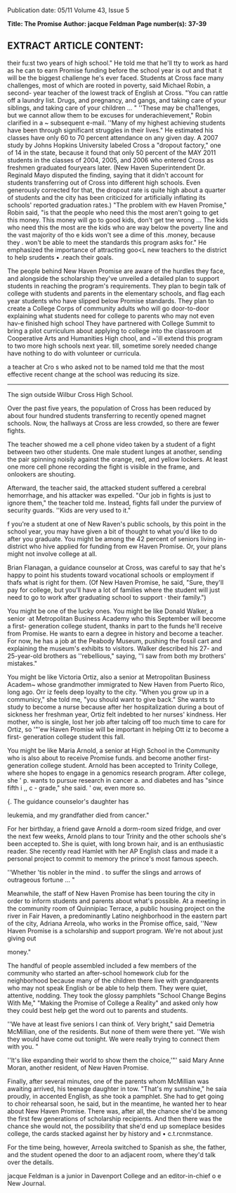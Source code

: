 Publication date: 05/11
Volume 43, Issue 5

**Title: The Promise**
**Author: jacque Feldman**
**Page number(s): 37-39**

EXTRACT ARTICLE CONTENT:
-
their fu:st two years of high school." He 
told me that he'll tty to work as hard as 
he can to earn Promise funding before 
the school year is out and that it will 
be the biggest challenge he's ever faced. 
Students 
at 
Cross 
face 
many 
challenges, most of which are rooted in 
poverty, said Michael Robin, a second-
year teacher of the lowest track of 
English at Cross. "You can rattle off a 
laundry list. Drugs, and pregnancy, and 
gangs, and taking care of your siblings, 
and taking care of your children ... " 
''These may be cha11enges, but we 
cannot allow them to be excuses for 
underachievement," Robin clarified in a 
~ 
subsequent e-mail. ''Many of my highest 
achieving students have been through 
significant struggles in their lives." 
He estimated his classes have only 
60 to 70 percent attendance on any given 
day. A 2007 study by Johns Hopkins 
University labeled Cross a "dropout 
factory," one of 14 in the state, because 
it found that only 50 percent of the 
MAY 2011 
students in the classes of 2004, 2005, 
and 2006 who entered Cross as freshmen 
graduated fouryears later. (New Haven 
Superintendent Dr. 
Reginald 
Mayo 
disputed the finding, saying that it didn't 
account for students transferring out 
of Cross into different high schools. 
Even generously corrected for that, 
the dropout rate is quite high 
about 
a quarter of students 
and the city has 
been criticized for artificially inflating its 
schools' reported graduation rates.) 
"The problem with 
ew Haven 
Promise," Robin said, "is that the people 
who need this the most aren't going to 
get this money. This money will go to 
good kids, don't get tne wrong ... The 
kids who need this the most are the kids 
who are way below the poverty line and 
the vast majority of tho e kids won't 
see a dime of this .money, because they . 
won't be able to meet the standards this 
program asks for." He emphasized the 
importance of attracting goo<L new 
teachers to the district to help srudents 
• 
.reach their goals. 

The people behind New Haven 
Promise are aware of the hurdles they 
face, and alongside the scholarship 
they've unveiled a detailed plan to support 
students in reaching the program's 
requirements. They plan to begin talk 
of college with students and parents in 
the elementary schools, and flag each 
year students who have slipped below 
Promise standards. They plan to create a 
College Corps of community adults who 
will go door-to-door explaining what 
students need for college to parents who 
may not even hav-e finished high school 
They have partnered with College 
Summit to bring a pilot curriculum about 
applying to college into the classroom at 
Cooperative Arts and Humanities High 
chool, and ~'ill extend this program to 
two more high schools next year. 
till, 
sometime 
sorely needed 
change 
have nothing to do with 
volunteer or curricula. 

a teacher at 
Cro s who asked not to be named told 
me that the most effective recent change 
at the school was reducing its size. 


---

The sign outside Wilbur Cross High School. 


Over the past five years, the population 
of Cross has been reduced by about 
four hundred students transferring to 
recently opened magnet schools. Now, 
the hallways at Cross are less crowded, 
so there are fewer fights. 

The teacher showed me a cell phone 
video taken by a student of a fight 
between two other students. One male 
student lunges at another, sending the 
pair spinning noisily against the orange, 
red, and yellow lockers. At least one more 
cell phone recording the fight is visible 
in the frame, and onlookers are shouting. 


Afterward, the teacher said, the attacked 
student suffered a cerebral hemorrhage, 
and his attacker was expelled. "Our job 
in fights is just to ignore them," the 
teacher told me. Instead, fights fall under 
the purview of security guards. ''Kids 
are very used to it." 

f you're a student at one of New 
Raven's public schools, by this point 
in the school year, you may have given 
a bit of thought to what you'd like to 
do after you graduate. You might be 
among the 42 percent of seniors living 
in-district who hive applied for funding 
from 
ew Haven Promise. Or, your 
plans might not involve college at all. 

Brian Flanagan, a guidance counselor at 
Cross, was careful to say that he's happy 
to point his students toward vocational 
schools or employment if thafs what 
is right for them. (Of New Haven 
Promise, he said, "Sure, they'll pay for 
college, but you'll have a lot of families 
where the student will just need to go to 
work after graduating school to support · 
their family.") 


You might be one of the lucky ones. 
You might be like Donald Walker, a senior 
·at Metropolitan Business Academy who 
this September will become a first-
generation college student, thanks in part 
to the funds he'll receive from Promise. 
He wants to earn a degree in history and 
become a teacher. For now, he has a job 
at the Peabody Museum, pushing the 
fossil cart and explaining the museum's 
exhibits to visitors. Walker described 
his 27- and 25-year-old brothers as 
''rebellious," saying, ''I saw from both 
my brothers' mistakes." 

You might be like Victoria Ortiz, 
also a senior at Metropolitan Business 
Academ~ 
whose 
grandmother 
immigrated to New Haven from Puerto 
Rico, long ago. Orr iz feels deep loyalty 
to the city. "When you grow up in a 
communicy," she told me, "you should 
want to give back." She wants to study 
to become a nurse because after her 
hospitalization during a bout of sickness 
her freshman year, Ortiz felt indebted 
to her nurses' kindness. Her mother, 
who is single, lost her job after talcing 
off too much time to care for Ortiz, so 
'"'ew Haven Promise will be important 
in helping Ott iz to become a first-
generation college student this fall. 

You might be like Maria Arnold, a 
senior at High School in the Community 
who is also about to receive Promise 
funds. and 
become 
another 
first-
generation college student. Arnold has 
been accepted to Trinity College, where 
she hopes to engage in a genomics 
research program. After college, she 
' 
p. 
wants to pursue research in cancer 
a. 
and diabetes 
and has "since fifth i 
,, c -
grade," she said. ' 
ow, even more so. 

{. 
The guidance counselor's daughter has 



leukemia, and my grandfather died from 
cancer." 

For her birthday, a friend gave 
Arnold a dorm-room sized fridge, and 
over the next few weeks, Arnold plans 
to tour Trinity and the other schools 
she's been accepted to. She is quiet, with 
long brown hair, and is an enthusiastic 
reader. She recently read Hamlet with her 
AP English class and made it a personal 
project to commit to memory the 
prince's most famous speech. 

''Whether 'tis nobler in the mind 
. 
to suffer the slings and arrows of 
outrageous fortune ... " 

Meanwhile, the staff of New 
Haven Promise has been touring the city 
in order to inform students and parents 
about what's possible. At a meeting in 
the community room of Quinnipiac 
Terrace, a public housing project on the 
river in Fair Haven, a predominantly 
Latino neighborhood in the eastern part 
of the city, Adriana Arreola, who works 
in the Promise office, said, ''New Haven 
Promise is a scholarship and support 
program. We're not about just giving out 



money." 

The handful of people assembled 
included 
a 
few 
members of 
the 
community who started an after-school 
homework club for the neighborhood 
because many of the children there live 
with grandparents who may not speak 
English or be able to help them. They 
were quiet, attentive, nodding. They took 
the glossy pamphlets 
"School Change 
Begins With Me," "Making the Promise 
of College a Reality" 
and asked only 
how they could best help get the word 
out to parents and students. 

''We have at least five seniors I can 
think of. Very bright," said Demetria 
McMillian, one of the residents. But 
none of them were there yet. ''We wish 
they would have come out tonight. We 
were really trying to connect them with 
you. " 

''It's like expanding their world to 
show them the choice,'"' said Mary Anne 
Moran, another resident, of New Haven 
Promise. 

Finally, after several minutes, one 
of the parents whom McMillian was 
awaiting arrived, his teenage daughter 
in tow. "That's my sunshine," he saia 
proudly, in accented English, as she 
took a pamphlet. She had to get going 
to choir rehearsal soon, he said, but in 
the meantime, he wanted her to hear 
about New Haven Promise. There was, 
after all, the chance she'd be among 
the first few generations of scholarship 
recipients. And then there was the chance 
she would not, the possibility that she'd 
end up someplace besides college, the 
cards stacked against her by history and 
• c.t.rcnmstance. 

For the 
time 
being, 
however, 
Arreola switched to Spanish as she, the 
father, and the student opened the door 
to an adjacent room, where they'd talk 
over the details. 

jacque Feldman is a junior 
in Davenport College and an 
editor-in-chief o 
e New 
Journal.